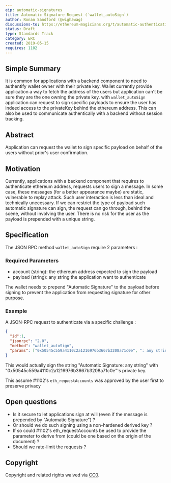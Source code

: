 ```yaml
---
eip: automatic-signatures
title: Automatic Signature Request (`wallet_autoSign`)
author: Ronan Sandford (@wighawag)
discussions-to: https://ethereum-magicians.org/t/automatic-authentication-signature/2429
status: Draft
type: Standards Track
category: ERC
created: 2019-05-15
requires: 1102
---
```


## Simple Summary
It is common for applications with a backend component to need to authentify wallet owner with their private key. Wallet currently provide application a way to fetch the address of the users but application can't be sure they are the one owning the private key.
with `wallet_autoSign` application can request to sign specific payloads to ensure the user has indeed access to the privateKey behind the ethereum address. This can also be used to communicate authentically with a backend without session tracking.

## Abstract
Application can request the wallet to sign specific payload on behalf of the users without prior's user confirmation.

## Motivation
Currently, applications with a backend component that requires to authenticate ethereum address, requests users to sign a message. In some case, these messages (for a better appearance maybe) are static, vulnerable to replay attack. 
Such user interaction is less than ideal and technically unecessary. If we can restrict the type of payload such automatic signature can sign, the request can go through, behind the scene, without involving the user. There is no risk for the user as the payload is prepended with a unique string.

## Specification
The JSON RPC method `wallet_autoSign`  require 2 parameters :

### Required Parameters
- account (string): the ethereum address expected to sign the payload
- payload (string): any string the application want to authenticate

The wallet needs to prepend "Automatic Signature" to the payload before signing to prevent the application from requesting signature for other purpose. 

### Example
A JSON-RPC request to authenticate via a specific challenge :
```json
{
  "id":1,
  "jsonrpc": "2.0",
  "method": "wallet_autoSign",
  "params": ["0x50545c559a4110c2a1216976b3667b3208a71c0e", ": any string"]
}
```

This would actually sign the string "Automatic Signature: any string" with "0x50545c559a4110c2a1216976b3667b3208a71c0e"'s private key.

This assume #1102's ```eth_requestAccounts``` was approved by the user first to preserve privacy

## Open questions

- Is it secure to let applications sign at will (even if the message is prepended by  "Automatic Signature") ?
- Or should we do such signing using a non-hardened derived key ?
- If so could #1102's eth_requestAccounts be used to provide the parameter to derive from (could be one based on the origin of the document) ?
- Should we rate-limit the requests ?

## Copyright
Copyright and related rights waived via [CC0](https://creativecommons.org/publicdomain/zero/1.0/).